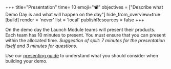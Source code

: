 +++
title="Presentation"
time= 10
emoji="📽️"
objectives = ["Describe what Demo Day is and what will happen on the day"]
hide_from_overview=true
[build]
  render = 'never'
  list = 'local'
  publishResources = false
+++

On the demo day the Launch Module teams will present their products. Each team has 10 minutes to present. You must ensure that you can present within the allocated time.
_Suggestion of split: 7 minutes for the presentation itself and 3 minutes for questions._

Use our [presenting guide](/guides/presenting/) to understand what you should consider when building your demo.

